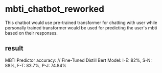 # mbti_chatbot_reworked

This chatbot would use pre-trained transformer for chatting with user while personally trained transformer would be used for predicting the user's mbti based on their responses.

## result

MBTI Predictor accuracy: //
Fine-Tuned Distill Bert Model: I-E: 82%, S-N: 88%, F-T: 83.7%, P-J: 74.84%
